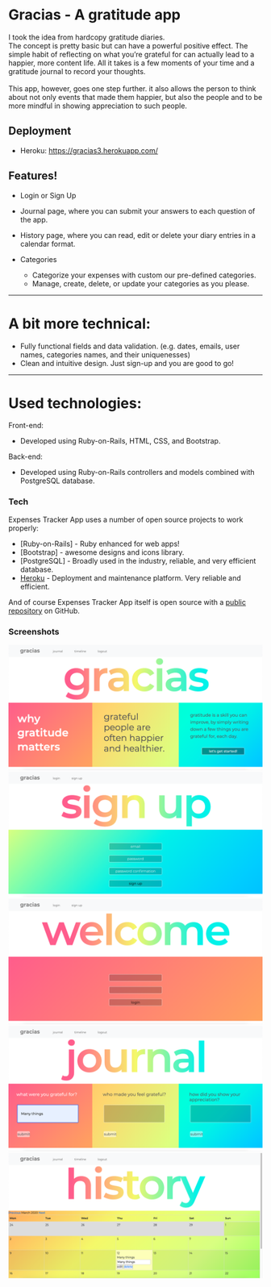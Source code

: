 # Gracias - A gratitude app

I took the idea from hardcopy gratitude diaries.<br>
The concept is pretty basic but can have a powerful positive effect.
The simple habit of reflecting on what you’re grateful for can actually lead to a happier, more content life.
All it takes is a few moments of your time and a gratitude journal to record your thoughts.<br><br>
This app, however, goes one step further.
it also allows the person to think about not only events that made them happier,
but also the people and to be more mindful in showing appreciation to such people.

## Deployment
  - Heroku: https://gracias3.herokuapp.com/

## Features!
  - Login or Sign Up
  - Journal page, where you can submit your answers to each question of the app.
  - History page, where you can read, edit or delete your diary entries in a calendar format. 

- Categories
    - Categorize your expenses with custom our pre-defined categories.
    - Manage, create, delete, or update your categories as you please.
---


# A bit more technical:

  - Fully functional fields and data validation. (e.g. dates, emails, user names, categories names, and their uniquenesses)
  - Clean and intuitive design. Just sign-up and you are good to go!

---

# Used technologies:

Front-end:
  - Developed using Ruby-on-Rails, HTML, CSS, and Bootstrap.

Back-end:
  - Developed using Ruby-on-Rails controllers and models combined with PostgreSQL database.
  

### Tech

Expenses Tracker App uses a number of open source projects to work properly:

* [Ruby-on-Rails] - Ruby enhanced for web apps!
* [Bootstrap] - awesome designs and icons library.
* [PostgreSQL] - Broadly used in the industry, reliable, and very efficient database.
* [Heroku][heroku-url] - Deployment and maintenance platform. Very reliable and efficient.

And of course Expenses Tracker App itself is open source with a [public repository][git-repo-url]
 on GitHub.

   [git-repo-url]: <https://github.com/phfa26/ExpensesTrackerApp>
   [heroku-url]: <https://my-expenses-tracker-project.herokuapp.com/>
   
   ### Screenshots
   
![Homepage](./screenshots/Home.png)
![Sign Up](/screenshots/Signup.png)
![Login](/screenshots/Login.png)
![Journal](/screenshots/journal.png)
![History](/screenshots/history.png)
   